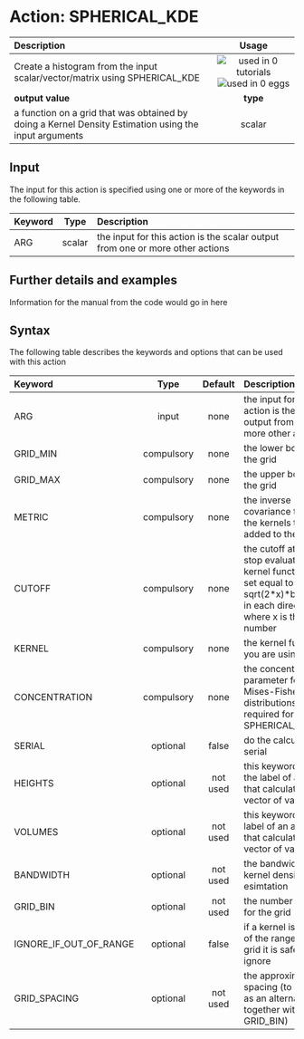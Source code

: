 # Action: SPHERICAL_KDE

| Description    | Usage |
|:--------|:--------:|
| Create a histogram from the input scalar/vector/matrix using SPHERICAL_KDE | ![used in 0 tutorials](https://img.shields.io/badge/tutorials-0-red.svg)![used in 0 eggs](https://img.shields.io/badge/nest-0-red.svg)|
 | **output value** | **type** |
| a function on a grid that was obtained by doing a Kernel Density Estimation using the input arguments | scalar |

## Input

The input for this action is specified using one or more of the keywords in the following table.

| Keyword |  Type | Description |
|:--------|:------:|:-----------|
| ARG | scalar | the input for this action is the scalar output from one or more other actions |


## Further details and examples 
Information for the manual from the code would go in here 
## Syntax 
The following table describes the keywords and options that can be used with this action 

| Keyword | Type | Default | Description |
|:-------|:----:|:-------:|:-----------|
| ARG | input | none | the input for this action is the scalar output from one or more other actions |
| GRID_MIN | compulsory | none |  the lower bounds for the grid |
| GRID_MAX | compulsory | none |  the upper bounds for the grid |
| METRIC | compulsory | none | the inverse covariance to use for the kernels that are added to the grid |
| CUTOFF | compulsory | none |  the cutoff at which to stop evaluating the kernel functions is set equal to sqrt(2*x)*bandwidth in each direction where x is this number |
| KERNEL | compulsory | none |  the kernel function you are using |
| CONCENTRATION | compulsory | none | the concentration parameter for Von Mises-Fisher distributions (only required for SPHERICAL_KDE) |
| SERIAL | optional | false |  do the calculation in serial |
| HEIGHTS | optional | not used | this keyword takes the label of an action that calculates a vector of values |
| VOLUMES | optional | not used | this keyword take the label of an action that calculates a vector of values |
| BANDWIDTH | optional | not used | the bandwidths for kernel density esimtation |
| GRID_BIN | optional | not used | the number of bins for the grid |
| IGNORE_IF_OUT_OF_RANGE | optional | false |  if a kernel is outside of the range of the grid it is safe to ignore |
| GRID_SPACING | optional | not used | the approximate grid spacing (to be used as an alternative or together with GRID_BIN) |
